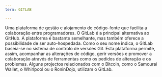 ```yaml
---
term: GITLAB

---
```

Uma plataforma de gestão e alojamento de código-fonte que facilita a colaboração entre programadores. O GitLab é a principal alternativa ao GitHub. A plataforma é bastante semelhante, mas também oferece a possibilidade de ser auto-hospedada. Como o seu nome indica, o GitLab baseia-se no sistema de controlo de versões Git. Esta plataforma permite, assim, acompanhar as alterações de código, gerir versões e promover a colaboração através de ferramentas como os pedidos de alteração e os problemas. Alguns projectos relacionados com o Bitcoin, como o Samourai Wallet, o Whirlpool ou o RoninDojo, utilizam o GitLab.